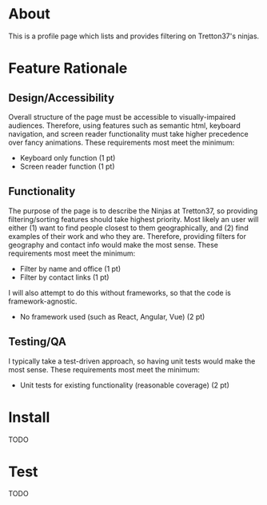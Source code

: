 
# About
This is a profile page which lists and provides filtering on Tretton37's ninjas.

# Feature Rationale

## Design/Accessibility
Overall structure of the page must be accessible to visually-impaired audiences. Therefore, using features such as semantic html, keyboard navigation, and screen reader functionality must take higher precedence over fancy animations. These requirements most meet the minimum: 

 - Keyboard only function (1 pt)
 - Screen reader function (1 pt)

## Functionality
The purpose of the page is to describe the Ninjas at Tretton37, so providing filtering/sorting features should take highest priority. Most likely an user will either (1) want to find people closest to them geographically, and (2) find examples of their work and who they are. Therefore, providing filters for geography and contact info would make the most sense. These requirements most meet the minimum: 

 - Filter by name and office (1 pt)
 - Filter by contact links (1 pt)

I will also attempt to do this without frameworks, so that the code is framework-agnostic.

 - No framework used (such as React, Angular, Vue) (2 pt)

## Testing/QA
I typically take a test-driven approach, so having unit tests would make the most sense. These requirements most meet the minimum: 

 - Unit tests for existing functionality (reasonable coverage) (2 pt)

# Install
TODO

# Test
TODO
